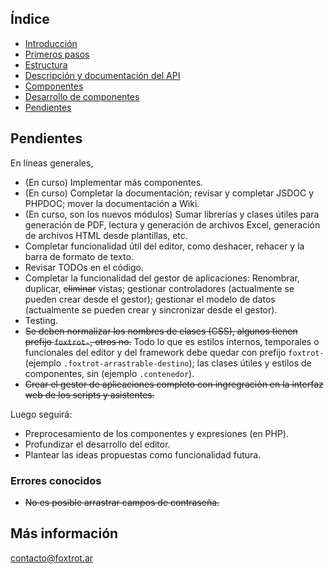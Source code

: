 ## Índice

- [Introducción](../README.md)
- [Primeros pasos](https://github.com/gquagliano/experimental-foxtrot-framework/wiki/Primeros-pasos)
- [Estructura](estructura.md)
- [Descripción y documentación del API](api.md)
- [Componentes](componentes.md)
- [Desarrollo de componentes](componentes-estructura.md)
- [Pendientes](pendientes.md)

## Pendientes

En líneas generales,

- (En curso) Implementar más componentes.
- (En curso) Completar la documentación; revisar y completar JSDOC y PHPDOC; mover la documentación a Wiki.
- (En curso, son los nuevos módulos) Sumar librerías y clases útiles para generación de PDF, lectura y generación de archivos Excel, generación de archivos HTML desde plantillas, etc.
- Completar funcionalidad útil del editor, como deshacer, rehacer y la barra de formato de texto.
- Revisar TODOs en el código.
- Completar la funcionalidad del gestor de aplicaciones: Renombrar, duplicar, ~~eliminar~~ vistas; gestionar controladores (actualmente se pueden crear desde el gestor); gestionar el modelo de datos (actualmente se pueden crear y sincronizar desde el gestor).
- Testing.
- ~~Se deben normalizar los nombres de clases (CSS), algunos tienen prefijo `foxtrot-`, otros no.~~ Todo lo que es estilos internos, temporales o funcionales del editor y del framework debe quedar con prefijo `foxtrot-` (ejemplo `.foxtrot-arrastrable-destino`); las clases útiles y estilos de componentes, sin (ejemplo `.contenedor`).
- ~~Crear el gestor de aplicaciones completo con ingregración en la interfaz web de los scripts y asistentes.~~

Luego seguirá:

- Preprocesamiento de los componentes y expresiones (en PHP).
- Profundizar el desarrollo del editor.
- Plantear las ideas propuestas como funcionalidad futura.

### Errores conocidos

- ~~No es posible arrastrar campos de contraseña.~~

## Más información

contacto@foxtrot.ar
